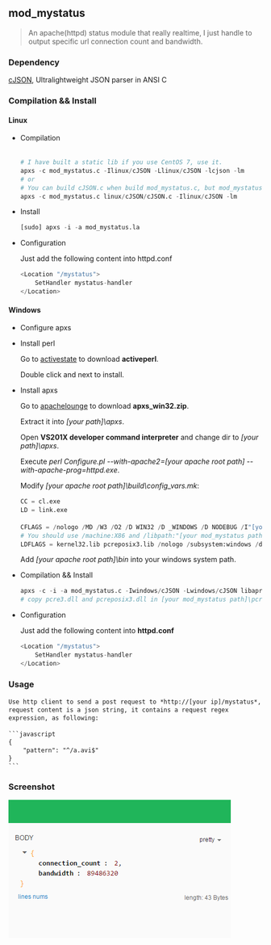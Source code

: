 ## mod_mystatus
> An apache(httpd) status module that really realtime, I just handle to output specific url connection count and bandwidth.

### Dependency
[cJSON](https://github.com/DaveGamble/cJSON), Ultralightweight JSON parser in ANSI C 

### Compilation && Install
#### Linux
* Compilation

    ```python 

    # I have built a static lib if you use CentOS 7, use it.
    apxs -c mod_mystatus.c -Ilinux/cJSON -Llinux/cJSON -lcjson -lm
    # or
    # You can build cJSON.c when build mod_mystatus.c, but mod_mystatus.c should be at first location.
    apxs -c mod_mystatus.c linux/cJSON/cJSON.c -Ilinux/cJSON -lm 

    ```
* Install

    ```python
    [sudo] apxs -i -a mod_mystatus.la
    ```
* Configuration

    Just add the following content into httpd.conf 
    ```python
    <Location "/mystatus">
        SetHandler mystatus-handler
    </Location>
    ```

#### Windows
* Configure apxs
 - Install perl

     Go to [activestate](http://www.activestate.com/activeperl) to download **activeperl**.

     Double click and next to install.

 - Install apxs

     Go to [apachelounge](http://www.apachelounge.com/download/apxs_win32.zip) to download **apxs_win32.zip**.

     Extract it into *[your path]\apxs*.

     Open **VS201X developer command interpreter** and change dir to *[your path]\apxs*.

     Execute *perl Configure.pl --with-apache2=[your apache root path] --with-apache-prog=httpd.exe*.

     Modify *[your apache root path]\build\config_vars.mk*: 

     ```python
     CC = cl.exe
     LD = link.exe

     CFLAGS = /nologo /MD /W3 /O2 /D WIN32 /D _WINDOWS /D NODEBUG /I"[your mod_mystatus path]\windows\cJSON" /I"[your mod_mystatus path]\windows\pcre-8.33\inc"
     # You should use /machine:X86 and /libpath:"[your mod_mystatus path]/windows/pcre-8.33/lib" if your OS is 32 bit.
     LDFLAGS = kernel32.lib pcreposix3.lib /nologo /subsystem:windows /dll /machine:x64 /libpath:"[your apache root path]\lib" /libpath:"[your mod_mystatus path]\windows\pcre-8.33\lib\x64"
     ```
     Add *[your apache root path]\bin* into your windows system path.

* Compilation && Install
    ```python
    apxs -c -i -a mod_mystatus.c -Iwindows/cJSON -Lwindows/cJSON libapr-1.lib libaprutil-1.lib libapriconv-1.lib libhttpd.lib
    # copy pcre3.dll and pcreposix3.dll in [your mod_mystatus path]\pcre-8.33  to [your apache root path]\bin.
    ```

* Configuration

    Just add the following content into **httpd.conf**

    ```python
    <Location "/mystatus">
        SetHandler mystatus-handler
    </Location>
    ```
### Usage

    Use http client to send a post request to *http://[your ip]/mystatus*, request content is a json string, it contains a request regex expression, as following:

    ```javascript
    {
        "pattern": "^/a.avi$"
    }
    ```

### Screenshot
![result](result.png)

